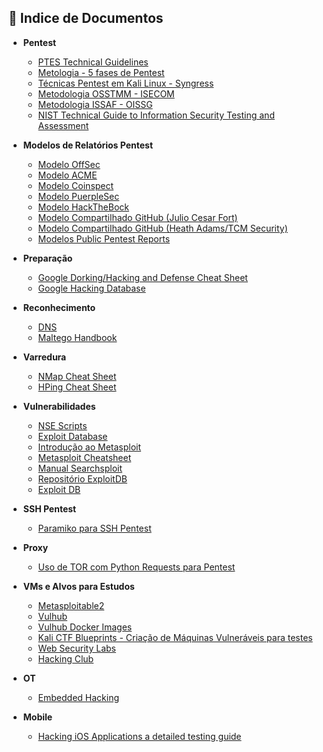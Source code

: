 ## 📂 Indice de Documentos

* **Pentest**
  * [PTES Technical Guidelines](http://www.pentest-standard.org/index.php/PTES_Technical_Guidelines)
  * [Metologia - 5 fases de Pentest](./metodologia-analise-hacking.md)
  * [Técnicas Pentest em Kali Linux - Syngress](./Livro%20-%20Hacking%20com%20Kali%20Linux%20Técnicas%20práticas%20para%20testes%20de%20invasão.pdf)
  * [Metodologia OSSTMM - ISECOM](https://www.isecom.org/OSSTMM.3.pdf)
  * [Metodologia ISSAF - OISSG](https://kr-labs.com.ua/books/oissg-pentest.pdf)
  * [NIST Technical Guide to Information Security Testing and Assessment](https://nvlpubs.nist.gov/nistpubs/legacy/sp/nistspecialpublication800-115.pdf)

* **Modelos de Relatórios Pentest**
  * [Modelo OffSec](https://www.offsec.com/reports/sample-penetration-testing-report.pdf)
  * [Modelo ACME](https://cdn2.hubspot.net/hubfs/2664847/Sample%20Report%20Network%20Penetration%20Test.pdf)
  * [Modelo Coinspect](https://www.coinspect.com/doc/Lesfex2018v12.pdf)
  * [Modelo PuerpleSec](https://purplesec.us/wp-content/uploads/2019/12/Sample-Penetration-Test-Report-PurpleSec.pdf)
  * [Modelo HackTheBock](https://www.hackthebox.com/blog/penetration-testing-reports-template-and-guide)
  * [Modelo Compartilhado GitHub (Julio Cesar Fort)](https://github.com/juliocesarfort/public-pentesting-reports)
  * [Modelo Compartilhado GitHub (Heath Adams/TCM Security)](https://github.com/hmaverickadams/TCM-Security-Sample-Pentest-Report)
  * [Modelos Public Pentest Reports](https://pentestreports.com/reports)

* **Preparação**
  * [Google Dorking/Hacking and Defense Cheat Sheet](https://www.sans.org/posters/google-hacking-and-defense-cheat-sheet)
  * [Google Hacking Database](https://www.exploit-db.com/google-hacking-database)

* **Reconhecimento**
  * [DNS](./dns.md)
  * [Maltego Handbook](https://www.maltego.com/blog/maltego-handbook-for-cyber-threat-intelligence/)

* **Varredura**
  * [NMap Cheat Sheet](https://stationx-public-download.s3.us-west-2.amazonaws.com/nmap_cheet_sheet_v7.pdf)
  * [HPing Cheat Sheet](https://cyberwar.nl/d/cheatsheets/hping3_cheatsheet_v1.0-ENG.pdf)

* **Vulnerabilidades**
  * [NSE Scripts](https://nmap.org/nsedoc/)
  * [Exploit Database](https://www.exploit-db.com/)
  * [Introdução ao Metasploit](https://www.exploit-db.com/docs/portuguese/15181-[portuguese]-introdu%C3%A7%C3%A3o-ao-metasploit.pdf)
  * [Metasploit Cheatsheet](https://www.hackthebox.com/files/cheatsheet-using-the-metasploit-framework.pdf)
  * [Manual Searchsploit](https://www.exploit-db.com/searchsploit)
  * [Repositório ExploitDB](https://gitlab.com/exploit-database/exploitdb)
  * [Exploit DB](https://www.exploit-db.com/)

* **SSH Pentest**
  * [Paramiko para SSH Pentest](./paramiko-ssh.md)

* **Proxy**
  * [Uso de TOR com Python Requests para Pentest](./tor-python.md)

* **VMs e Alvos para Estudos**
  * [Metasploitable2](https://docs.rapid7.com/metasploit/metasploitable-2-exploitability-guide/)
  * [Vulhub](https://www.sfdvulnhub.com/)
  * [Vulhub Docker Images](https://hub.docker.com/u/vulhub)
  * [Kali CTF Blueprints - Criação de Máquinas Vulneráveis para testes](https://drive.google.com/file/d/1cqviXkmCYWBVxzQkvTEl-Y3XsiLwsmIa/view?usp=sharing)
  * [Web Security Labs](https://labs.cai.do/)
  * [Hacking Club](https://app.hackingclub.com/)


* **OT**
  * [Embedded Hacking](https://drive.google.com/file/d/1B9a_esTpVW3i-O8JtLH72tcHScbdZERR/view?usp=sharing)

* **Mobile**
  * [Hacking iOS Applications a detailed testing guide](https://drive.google.com/file/d/17vxAbAbAM-6T1mnedgirlqjH4EyFmXa3/view?usp=sharing)